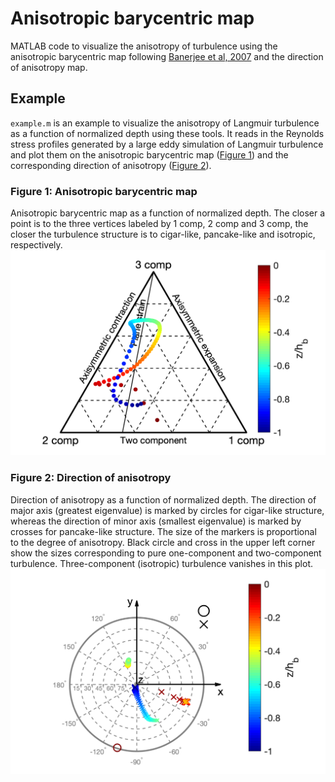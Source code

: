 # Anisotropic barycentric map

MATLAB code to visualize the anisotropy of turbulence using the anisotropic barycentric map following [Banerjee et al, 2007](https://doi.org/10.1080/14685240701506896) and the direction of anisotropy map.

## Example
`example.m` is an example to visualize the anisotropy of Langmuir turbulence as a function of normalized depth using these tools. It reads in the Reynolds stress profiles generated by a large eddy simulation of Langmuir turbulence and plot them on the anisotropic barycentric map ([Figure 1](#Figure-1:-Anisotropic-barycentric-map)) and the corresponding direction of anisotropy ([Figure 2](Figure-2:-Direction-of-anisotropy)).

### Figure 1: Anisotropic barycentric map
Anisotropic barycentric map as a function of normalized depth. The closer a point is to the three vertices labeled by 1 comp, 2 comp and 3 comp, the closer the turbulence structure is to cigar-like, pancake-like and isotropic, respectively.
![](anisotropicBarycentricMap.png)

### Figure 2: Direction of anisotropy
Direction of anisotropy as a function of normalized depth. The direction of major axis (greatest eigenvalue) is marked by circles for cigar-like structure, whereas the direction of minor axis (smallest eigenvalue) is marked by crosses for pancake-like structure. The size of the markers is proportional to the degree of anisotropy. Black circle and cross in the upper left corner show the sizes corresponding to pure one-component and two-component turbulence. Three-component (isotropic) turbulence vanishes in this plot.
![](directionOfAnisotropy.png)
